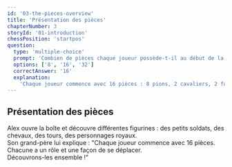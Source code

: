 ```yaml
---
id: '03-the-pieces-overview'
title: 'Présentation des pièces'
chapterNumber: 3
storyId: '01-introduction'
chessPosition: 'startpos'
question:
  type: 'multiple-choice'
  prompt: 'Combien de pièces chaque joueur possède-t-il au début de la partie ?'
  options: ['8', '16', '32']
  correctAnswer: '16'
  explanation:
    'Chaque joueur commence avec 16 pièces : 8 pions, 2 cavaliers, 2 fous, 2 tours, 1 dame et 1 roi.'
---
```


## Présentation des pièces

Alex ouvre la boîte et découvre différentes figurines : des petits soldats, des chevaux, des tours,
des personnages royaux.  
Son grand-père lui explique : "Chaque joueur commence avec 16 pièces.  
Chacune a un rôle et une façon de se déplacer.  
Découvrons-les ensemble !"
